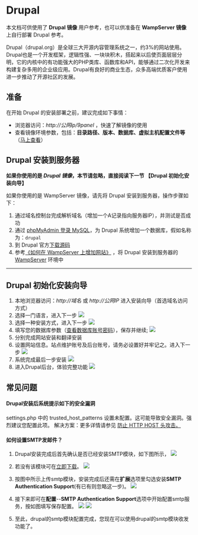 # Drupal

本文档可供使用了 **Drupal 镜像** 用户参考，也可以供准备在 **WampServer 镜像** 上自行部署 Drupal 参考。

Drupal（drupal.org）是全球三大开源内容管理系统之一，约3%的网站使用。Drupal也是一个开发框架，逻辑性强、一块块积木，搭起来以后使页面层层分明，它的内核中的有功能强大的PHP类库、函数库和API，能够通过二次化开发来构建复杂多用的企业级应用。Drupal有良好的商业生态，众多高端优质客户使用进一步推动了开源社区的发展。

## 准备

在开始 Drupal 的安装部署之前，建议完成如下事情：

* 浏览器访问：*http://公网ip/9panel* ，快速了解镜像的使用
* 查看镜像环境参数，包括：**目录路径、版本、数据库、虚拟主机配置文件等** （[马上查看](https://support.websoft9.com/docs/wampserver/zh/stack-components.html)）

## Drupal 安装到服务器

**如果你使用的是 *Drupal 镜像*，本节请忽略，直接阅读下一节 【Drupal 初始化安装向导】**

如果你使用的是 WampServer 镜像，请先将 Drupal 安装到服务器，操作步骤如下：

1. 通过域名控制台完成解析域名（增加一个A记录指向服务器IP），并测试是否成功
2. 通过 [phpMyAdmin 登录 MySQL](https://support.websoft9.com/docs/wampserver/zh/admin-mysql.html)，为 Drupal 系统增加一个数据库，假如名称为：`drupal`
3. 到 Drupal 官方[下载源码](https://www.drupal.org/download)
4. 参考[《如何在 WampServer 上增加网站》](https://support.websoft9.com/docs/wampserver/zh/solution-deployment.html#安装第二个网站) ，将 Drupal 安装到服务器的 [WampServer](https://support.websoft9.com/docs/wampserver/zh/) 环境中

---

## Drupal 初始化安装向导

1. 本地浏览器访问：*http://域名* 或 *http://公网IP* 进入安装向导（首选域名访问方式）
2.  选择一门语言，进入下一步
    ![](https://libs.websoft9.com/Websoft9/DocsPicture/zh/drupal/dp01.png)
3.  选择一种安装方式，进入下一步
    ![](https://libs.websoft9.com/Websoft9/DocsPicture/zh/drupal/dp02.png)
4.  填写您的数据库参数（[查看数据库账号密码](https://support.websoft9.com/docs/wampserver/zh/stack-accounts.html)），保存并继续;
    ![](https://libs.websoft9.com/Websoft9/DocsPicture/zh/drupal/dp03.png)
5.  分别完成网站安装和翻译安装
6.  设置网站信息。站点维护账号及后台账号，请务必设置好并牢记之。进入下一步
    ![](https://libs.websoft9.com/Websoft9/DocsPicture/zh/drupal/dp06.png)
7.  系统完成最后一步安装
    ![](https://libs.websoft9.com/Websoft9/DocsPicture/zh/drupal/dp08.png)
8.  进入Drupal后台，体验完整功能
    ![](https://libs.websoft9.com/Websoft9/DocsPicture/zh/drupal/dp09.png)

## 常见问题

#### Drupal安装后系统提示如下的安全漏洞
settings.php 中的 trusted_host_patterns 设置未配置。这可能导致安全漏洞。强烈建议您配置此项。
解决方案：更多详情请参见 [防止 HTTP HOST 头攻击。](https://www.drupal.org/node/1992030)

#### 如何设置SMTP发邮件？

1. Drupal安装完成后首先确认是否已经安装SMTP模块，如下图所示，
  ![](https://libs.websoft9.com/Websoft9/DocsPicture/zh/drupal/drupal-smtp-1-websoft9.png)

2. 若没有该模块可在[立即下载](http://drupal.org/project/smtp)。
  ![](https://libs.websoft9.com/Websoft9/DocsPicture/zh/drupal/drupal-smtp-2-websoft9.png)

3. 按图中所示上传smtp模块，安装完成后还需在**扩展**选项里勾选安装**SMTP Authentication Support**(有已有则忽略这一步)。
  ![](https://libs.websoft9.com/Websoft9/DocsPicture/zh/drupal/drupal-smtp-3-websoft9.png)

4. 接下来即可在**配置**--**SMTP Authentication Support**选项中开始配置smtp服务，按如图填写保存配置。
  ![](https://libs.websoft9.com/Websoft9/DocsPicture/zh/drupal/drupal-smtp-4-websoft9.png)
  ![](https://libs.websoft9.com/Websoft9/DocsPicture/zh/drupal/drupal-smtp-5-websoft9.png)
  
5. 至此，drupal的smtp模块配置完成，您现在可以使用drupal的smtp模块收发功能了。